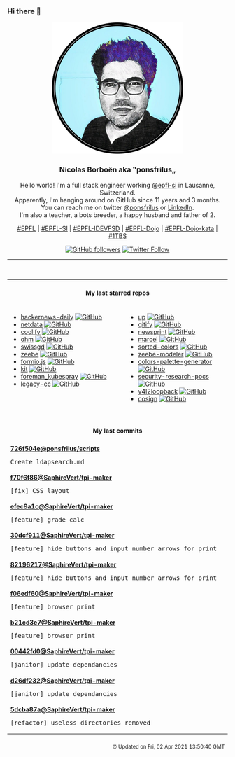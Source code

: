### Hi there 👋

<p align="center">
  <!-- use https://avatars.githubusercontent.com/u/176002?v=4 for your default github picture -->
  <img src="https://raw.githubusercontent.com/ponsfrilus/ponsfrilus/master/img/ponsfrilus.png" title="Nicolas Borboën aka ‟ponsfrilus„" alt="Nicolas Borboën aka ‟ponsfrilus„" />
  <h3 align="center">
    Nicolas Borboën aka ‟ponsfrilus„
  </h3>
  <p align="center">
    Hello world! I'm a full stack engineer working <a href="https://github.com/epfl-si">@epfl-si</a> in Lausanne, Switzerland.
    <br />Apparently, I'm hanging around on GitHub since 11 years and 3 months.
    <br />You can reach me on twitter <a href="https://twitter.com/ponsfrilus">@ponsfrilus</a> or <a href="http://linkedin.com/in/nicolasborboen">LinkedIn</a>.
    <br />I'm also a teacher, a bots breeder, a happy husband and father of 2.
  </p>
  <p align="center">
    <a href="https://www.epfl.ch">#EPFL</a> | 
    <a href="https://github.com/epfl-si/">#EPFL-SI</a> | 
    <a href="https://github.com/epfl-idevfsd">#EPFL-IDEVFSD</a> | 
    <a href="https://github.com/topics/epfl-dojo">#EPFL-Dojo</a> | 
    <a href="https://github.com/topics/epfl-dojo-kata">#EPFL-Dojo-kata</a> | 
    <a href="https://en.wikipedia.org/wiki/Indentation_style#Variant:_1TBS_(OTBS)">#1TBS</a>
  </p>
  <p align="center">
    <a href="https://github.com/ponsfrilus"><img alt="GitHub followers" src="https://img.shields.io/github/followers/ponsfrilus?label=Follow%20me%20on%20github&style=social"></a>
    <a href="https://twitter.com/ponsfrilus"><img alt="Twitter Follow" src="https://img.shields.io/twitter/follow/ponsfrilus?label=follow%20me%20on%20twitter&style=social"></a>
  </p>
  </p><hr><table align="center">
<tr>
<td colspan="2" align="center"><h4>My last starred repos</h4></td>
</tr>
<tr>
<td valign="top">
<ul>
<li>
<a href="https://github.com/headllines/hackernews-daily" title="Hacker News daily top 10 posts" target="_blank">hackernews-daily</a>&nbsp;<a href="https://github.com/headllines/hackernews-daily" title="Hacker News daily top 10 posts" target="_blank"><img src="https://img.shields.io/github/stars/headllines/hackernews-daily?style=social" alt="GitHub"></a>
</li>
<li>
<a href="https://github.com/netdata/netdata" title="Real-time performance monitoring, done right! https://www.netdata.cloud" target="_blank">netdata</a>&nbsp;<a href="https://github.com/netdata/netdata" title="Real-time performance monitoring, done right! https://www.netdata.cloud" target="_blank"><img src="https://img.shields.io/github/stars/netdata/netdata?style=social" alt="GitHub"></a>
</li>
<li>
<a href="https://github.com/coollabsio/coolify" title="An open-source, hassle-free, self-hostable Heroku & Netlify alternative" target="_blank">coolify</a>&nbsp;<a href="https://github.com/coollabsio/coolify" title="An open-source, hassle-free, self-hostable Heroku & Netlify alternative" target="_blank"><img src="https://img.shields.io/github/stars/coollabsio/coolify?style=social" alt="GitHub"></a>
</li>
<li>
<a href="https://github.com/harc/ohm" title="A library and language for building parsers, interpreters, compilers, etc." target="_blank">ohm</a>&nbsp;<a href="https://github.com/harc/ohm" title="A library and language for building parsers, interpreters, compilers, etc." target="_blank"><img src="https://img.shields.io/github/stars/harc/ohm?style=social" alt="GitHub"></a>
</li>
<li>
<a href="https://github.com/zumbov2/swissgd" title="R Interface to the Geo-Information Platform of the Swiss Confederation" target="_blank">swissgd</a>&nbsp;<a href="https://github.com/zumbov2/swissgd" title="R Interface to the Geo-Information Platform of the Swiss Confederation" target="_blank"><img src="https://img.shields.io/github/stars/zumbov2/swissgd?style=social" alt="GitHub"></a>
</li>
<li>
<a href="https://github.com/camunda-cloud/zeebe" title="Distributed Workflow Engine for Microservices Orchestration" target="_blank">zeebe</a>&nbsp;<a href="https://github.com/camunda-cloud/zeebe" title="Distributed Workflow Engine for Microservices Orchestration" target="_blank"><img src="https://img.shields.io/github/stars/camunda-cloud/zeebe?style=social" alt="GitHub"></a>
</li>
<li>
<a href="https://github.com/formio/formio.js" title="JavaScript powered Forms with JSON Form Builder" target="_blank">formio.js</a>&nbsp;<a href="https://github.com/formio/formio.js" title="JavaScript powered Forms with JSON Form Builder" target="_blank"><img src="https://img.shields.io/github/stars/formio/formio.js?style=social" alt="GitHub"></a>
</li>
<li>
<a href="https://github.com/sveltejs/kit" title="A monorepo for SvelteKit and friends" target="_blank">kit</a>&nbsp;<a href="https://github.com/sveltejs/kit" title="A monorepo for SvelteKit and friends" target="_blank"><img src="https://img.shields.io/github/stars/sveltejs/kit?style=social" alt="GitHub"></a>
</li>
<li>
<a href="https://github.com/epfl-si/foreman_kubespray" title="Kubespray plugin for Foreman 2.3.2+" target="_blank">foreman_kubespray</a>&nbsp;<a href="https://github.com/epfl-si/foreman_kubespray" title="Kubespray plugin for Foreman 2.3.2+" target="_blank"><img src="https://img.shields.io/github/stars/epfl-si/foreman_kubespray?style=social" alt="GitHub"></a>
</li>
<li>
<a href="https://github.com/mortdeus/legacy-cc" title="The earliest versions of the very first c compiler known to exist in the wild written by the late legend himself dmr. " target="_blank">legacy-cc</a>&nbsp;<a href="https://github.com/mortdeus/legacy-cc" title="The earliest versions of the very first c compiler known to exist in the wild written by the late legend himself dmr. " target="_blank"><img src="https://img.shields.io/github/stars/mortdeus/legacy-cc?style=social" alt="GitHub"></a>
</li>
</ul>
<img width="450" height="1" /></td>
<td valign="top">
<ul>
<li>
<a href="https://github.com/akavel/up" title="Ultimate Plumber is a tool for writing Linux pipes with instant live preview" target="_blank">up</a>&nbsp;<a href="https://github.com/akavel/up" title="Ultimate Plumber is a tool for writing Linux pipes with instant live preview" target="_blank"><img src="https://img.shields.io/github/stars/akavel/up?style=social" alt="GitHub"></a>
</li>
<li>
<a href="https://github.com/manosim/gitify" title="GitHub notifications on your menu bar. Available on macOS, Windows & Linux." target="_blank">gitify</a>&nbsp;<a href="https://github.com/manosim/gitify" title="GitHub notifications on your menu bar. Available on macOS, Windows & Linux." target="_blank"><img src="https://img.shields.io/github/stars/manosim/gitify?style=social" alt="GitHub"></a>
</li>
<li>
<a href="https://github.com/graiz/newsprint" title="Newsprint is a simple PHP web app that fetches frontpages from newspapers and publishes them for display in an eInk Display. " target="_blank">newsprint</a>&nbsp;<a href="https://github.com/graiz/newsprint" title="Newsprint is a simple PHP web app that fetches frontpages from newspapers and publishes them for display in an eInk Display. " target="_blank"><img src="https://img.shields.io/github/stars/graiz/newsprint?style=social" alt="GitHub"></a>
</li>
<li>
<a href="https://github.com/brouberol/marcel" title="Le docker français :whale: :fr: " target="_blank">marcel</a>&nbsp;<a href="https://github.com/brouberol/marcel" title="Le docker français :whale: :fr: " target="_blank"><img src="https://img.shields.io/github/stars/brouberol/marcel?style=social" alt="GitHub"></a>
</li>
<li>
<a href="https://github.com/scriptype/sorted-colors" title="A tool to sort the named CSS colors in a way that it shows related colors together" target="_blank">sorted-colors</a>&nbsp;<a href="https://github.com/scriptype/sorted-colors" title="A tool to sort the named CSS colors in a way that it shows related colors together" target="_blank"><img src="https://img.shields.io/github/stars/scriptype/sorted-colors?style=social" alt="GitHub"></a>
</li>
<li>
<a href="https://github.com/zeebe-io/zeebe-modeler" title="Desktop Application for modeling Zeebe Workflows with BPMN" target="_blank">zeebe-modeler</a>&nbsp;<a href="https://github.com/zeebe-io/zeebe-modeler" title="Desktop Application for modeling Zeebe Workflows with BPMN" target="_blank"><img src="https://img.shields.io/github/stars/zeebe-io/zeebe-modeler?style=social" alt="GitHub"></a>
</li>
<li>
<a href="https://github.com/epfl-dojo/colors-palette-generator" title="A colors palette generator made with HTML5 canvas" target="_blank">colors-palette-generator</a>&nbsp;<a href="https://github.com/epfl-dojo/colors-palette-generator" title="A colors palette generator made with HTML5 canvas" target="_blank"><img src="https://img.shields.io/github/stars/epfl-dojo/colors-palette-generator?style=social" alt="GitHub"></a>
</li>
<li>
<a href="https://github.com/google/security-research-pocs" title="Proof-of-concept codes created as part of security research done by Google Security Team." target="_blank">security-research-pocs</a>&nbsp;<a href="https://github.com/google/security-research-pocs" title="Proof-of-concept codes created as part of security research done by Google Security Team." target="_blank"><img src="https://img.shields.io/github/stars/google/security-research-pocs?style=social" alt="GitHub"></a>
</li>
<li>
<a href="https://github.com/umlaeute/v4l2loopback" title="v4l2-loopback device " target="_blank">v4l2loopback</a>&nbsp;<a href="https://github.com/umlaeute/v4l2loopback" title="v4l2-loopback device " target="_blank"><img src="https://img.shields.io/github/stars/umlaeute/v4l2loopback?style=social" alt="GitHub"></a>
</li>
<li>
<a href="https://github.com/sigstore/cosign" title="Container Signing" target="_blank">cosign</a>&nbsp;<a href="https://github.com/sigstore/cosign" title="Container Signing" target="_blank"><img src="https://img.shields.io/github/stars/sigstore/cosign?style=social" alt="GitHub"></a>
</li>
</ul>
<img width="450" height="1" /></td>
</tr>
<tr>
<td colspan="2" align="center"><h4>My last commits</h4></td>
</tr>
<tr>
        <td colspan="2">
          <div><strong><a href="https://api.github.com/repos/ponsfrilus/scripts/commits/726f504ea821102e1359b11cf518702290a5d3c2" title="2021-03-30T13:57:17.000+02:00" target="_blank">726f504e</a><a href="https://github.com/ponsfrilus">@ponsfrilus</a><a href="https://github.com/ponsfrilus/scripts" title="null">/scripts</a></strong></div>
          <pre>Create ldapsearch.md</pre>
        </td>
        </tr><tr>
        <td colspan="2">
          <div><strong><a href="https://api.github.com/repos/SaphireVert/tpi-maker/commits/f70f6f86c3174ab723f2ebaa5ec74f3266792ad6" title="2021-03-26T17:34:24.000+01:00" target="_blank">f70f6f86</a><a href="https://github.com/SaphireVert">@SaphireVert</a><a href="https://github.com/SaphireVert/tpi-maker" title="null">/tpi-maker</a></strong></div>
          <pre>[fix] CSS layout</pre>
        </td>
        </tr><tr>
        <td colspan="2">
          <div><strong><a href="https://api.github.com/repos/SaphireVert/tpi-maker/commits/efec9a1ca6d8eda7bd77c0df6227af2316ef7a90" title="2021-03-26T16:24:01.000+01:00" target="_blank">efec9a1c</a><a href="https://github.com/SaphireVert">@SaphireVert</a><a href="https://github.com/SaphireVert/tpi-maker" title="null">/tpi-maker</a></strong></div>
          <pre>[feature] grade calc</pre>
        </td>
        </tr><tr>
        <td colspan="2">
          <div><strong><a href="https://api.github.com/repos/SaphireVert/tpi-maker/commits/30dcf911a76f35ee3c2317aac14c9afeef7f4ed5" title="2021-03-26T14:41:34.000+01:00" target="_blank">30dcf911</a><a href="https://github.com/SaphireVert">@SaphireVert</a><a href="https://github.com/SaphireVert/tpi-maker" title="null">/tpi-maker</a></strong></div>
          <pre>[feature] hide buttons and input number arrows for print</pre>
        </td>
        </tr><tr>
        <td colspan="2">
          <div><strong><a href="https://api.github.com/repos/SaphireVert/tpi-maker/commits/821962174fd9c200314e148b76119179fe5d8f8f" title="2021-03-26T14:41:34.000+01:00" target="_blank">82196217</a><a href="https://github.com/SaphireVert">@SaphireVert</a><a href="https://github.com/SaphireVert/tpi-maker" title="null">/tpi-maker</a></strong></div>
          <pre>[feature] hide buttons and input number arrows for print</pre>
        </td>
        </tr><tr>
        <td colspan="2">
          <div><strong><a href="https://api.github.com/repos/SaphireVert/tpi-maker/commits/f06edf60b28ad63c53a7916beb816e683df40c59" title="2021-03-26T14:25:12.000+01:00" target="_blank">f06edf60</a><a href="https://github.com/SaphireVert">@SaphireVert</a><a href="https://github.com/SaphireVert/tpi-maker" title="null">/tpi-maker</a></strong></div>
          <pre>[feature] browser print</pre>
        </td>
        </tr><tr>
        <td colspan="2">
          <div><strong><a href="https://api.github.com/repos/SaphireVert/tpi-maker/commits/b21cd3e7838e23424953b8423bcc683ee32d3911" title="2021-03-26T14:25:12.000+01:00" target="_blank">b21cd3e7</a><a href="https://github.com/SaphireVert">@SaphireVert</a><a href="https://github.com/SaphireVert/tpi-maker" title="null">/tpi-maker</a></strong></div>
          <pre>[feature] browser print</pre>
        </td>
        </tr><tr>
        <td colspan="2">
          <div><strong><a href="https://api.github.com/repos/SaphireVert/tpi-maker/commits/00442fd0d973a8b566734b51db1bbb8b7eb14571" title="2021-03-26T14:24:48.000+01:00" target="_blank">00442fd0</a><a href="https://github.com/SaphireVert">@SaphireVert</a><a href="https://github.com/SaphireVert/tpi-maker" title="null">/tpi-maker</a></strong></div>
          <pre>[janitor] update dependancies</pre>
        </td>
        </tr><tr>
        <td colspan="2">
          <div><strong><a href="https://api.github.com/repos/SaphireVert/tpi-maker/commits/d26df23289748807a3a8023a057781d91404b16a" title="2021-03-26T14:24:48.000+01:00" target="_blank">d26df232</a><a href="https://github.com/SaphireVert">@SaphireVert</a><a href="https://github.com/SaphireVert/tpi-maker" title="null">/tpi-maker</a></strong></div>
          <pre>[janitor] update dependancies</pre>
        </td>
        </tr><tr>
        <td colspan="2">
          <div><strong><a href="https://api.github.com/repos/SaphireVert/tpi-maker/commits/5dcba87a44b630477530393bdc0bf8c150e4b640" title="2021-03-26T08:42:44.000+01:00" target="_blank">5dcba87a</a><a href="https://github.com/SaphireVert">@SaphireVert</a><a href="https://github.com/SaphireVert/tpi-maker" title="null">/tpi-maker</a></strong></div>
          <pre>[refactor] useless directories removed</pre>
        </td>
        </tr><tfoot>
<tr>
<td colspan="2" align="right">
<img width="900" height="1" />
<small>⏰ Updated on Fri, 02 Apr 2021 13:50:40 GMT</small>
</td>
</tr>
</tfoot>
<br />
</table>
